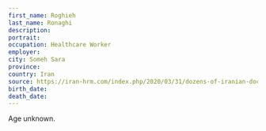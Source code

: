 ```yaml
---
first_name: Roghieh
last_name: Ronaghi
description: 
portrait: 
occupation: Healthcare Worker
employer: 
city: Someh Sara
province: 
country: Iran
source: https://iran-hrm.com/index.php/2020/03/31/dozens-of-iranian-doctors-died-during-irans-coronavirus-crisis/
birth_date: 
death_date: 
---
```


Age unknown.
